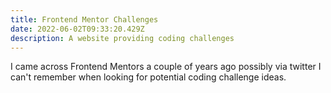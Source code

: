 ```yaml
---
title: Frontend Mentor Challenges
date: 2022-06-02T09:33:20.429Z
description: A website providing coding challenges
---
```

I came across Frontend Mentors a couple of years ago possibly via twitter I can't remember when looking for potential coding challenge ideas.